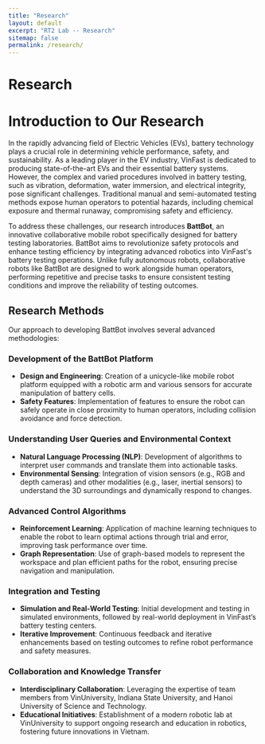 ```yaml
---
title: "Research"
layout: default
excerpt: "RT2 Lab -- Research"
sitemap: false
permalink: /research/
---
```


# Research

<h1>Introduction to Our Research</h1>
<p>In the rapidly advancing field of Electric Vehicles (EVs), battery technology plays a crucial role in determining vehicle performance, safety, and sustainability. As a leading player in the EV industry, VinFast is dedicated to producing state-of-the-art EVs and their essential battery systems. However, the complex and varied procedures involved in battery testing, such as vibration, deformation, water immersion, and electrical integrity, pose significant challenges. Traditional manual and semi-automated testing methods expose human operators to potential hazards, including chemical exposure and thermal runaway, compromising safety and efficiency.</p>
<p>To address these challenges, our research introduces <strong>BattBot</strong>, an innovative collaborative mobile robot specifically designed for battery testing laboratories. BattBot aims to revolutionize safety protocols and enhance testing efficiency by integrating advanced robotics into VinFast's battery testing operations. Unlike fully autonomous robots, collaborative robots like BattBot are designed to work alongside human operators, performing repetitive and precise tasks to ensure consistent testing conditions and improve the reliability of testing outcomes.</p>

<h2>Research Methods</h2>
<p>Our approach to developing BattBot involves several advanced methodologies:</p>

<h3>Development of the BattBot Platform</h3>
<ul>
    <li><strong>Design and Engineering</strong>: Creation of a unicycle-like mobile robot platform equipped with a robotic arm and various sensors for accurate manipulation of battery cells.</li>
    <li><strong>Safety Features</strong>: Implementation of features to ensure the robot can safely operate in close proximity to human operators, including collision avoidance and force detection.</li>
</ul>

<h3>Understanding User Queries and Environmental Context</h3>
<ul>
    <li><strong>Natural Language Processing (NLP)</strong>: Development of algorithms to interpret user commands and translate them into actionable tasks.</li>
    <li><strong>Environmental Sensing</strong>: Integration of vision sensors (e.g., RGB and depth cameras) and other modalities (e.g., laser, inertial sensors) to understand the 3D surroundings and dynamically respond to changes.</li>
</ul>

<h3>Advanced Control Algorithms</h3>
<ul>
    <li><strong>Reinforcement Learning</strong>: Application of machine learning techniques to enable the robot to learn optimal actions through trial and error, improving task performance over time.</li>
    <li><strong>Graph Representation</strong>: Use of graph-based models to represent the workspace and plan efficient paths for the robot, ensuring precise navigation and manipulation.</li>
</ul>

<h3>Integration and Testing</h3>
<ul>
    <li><strong>Simulation and Real-World Testing</strong>: Initial development and testing in simulated environments, followed by real-world deployment in VinFast’s battery testing centers.</li>
    <li><strong>Iterative Improvement</strong>: Continuous feedback and iterative enhancements based on testing outcomes to refine robot performance and safety measures.</li>
</ul>

<h3>Collaboration and Knowledge Transfer</h3>
<ul>
    <li><strong>Interdisciplinary Collaboration</strong>: Leveraging the expertise of team members from VinUniversity, Indiana State University, and Hanoi University of Science and Technology.</li>
    <li><strong>Educational Initiatives</strong>: Establishment of a modern robotic lab at VinUniversity to support ongoing research and education in robotics, fostering future innovations in Vietnam.</li>
</ul>


